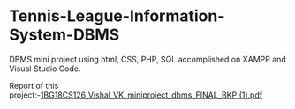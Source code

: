 # Tennis-League-Information-System-DBMS

DBMS mini project using html, CSS, PHP, SQL  accomplished on XAMPP and Visual Studio Code.

Report of this project:-[1BG18CS126_Vishal_VK_miniproject_dbms_FINAL_BKP (1).pdf](https://github.com/VISHAL15K/Tennis-League-Information-System-DBMS/files/6937158/1BG18CS126_Vishal_VK_miniproject_dbms_FINAL_BKP.1.pdf)

